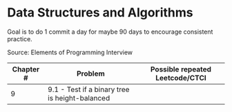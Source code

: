 # Data Structures and Algorithms

Goal is to do 1 commit a day for maybe 90 days to encourage consistent practice.

Source: Elements of Programming Interview

| Chapter # | Problem | Possible repeated Leetcode/CTCI |
|----------| --------| --------------------------------|
| 9         | 9.1 - Test if a binary tree is height-balanced|  |
